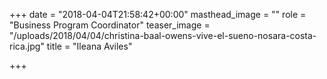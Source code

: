 +++
date = "2018-04-04T21:58:42+00:00"
masthead_image = ""
role = "Business Program Coordinator"
teaser_image = "/uploads/2018/04/04/christina-baal-owens-vive-el-sueno-nosara-costa-rica.jpg"
title = "Ileana Aviles"

+++
